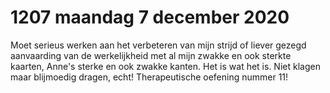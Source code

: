 # 1207 maandag 7 december 2020
Moet serieus werken aan het verbeteren van mijn strijd of liever gezegd aanvaarding van de werkelijkheid met al mijn zwakke en ook sterkte kaarten, Anne's sterke en ook zwakke kanten. Het is wat het is. Niet klagen maar blijmoedig dragen, echt! Therapeutische oefening nummer 11!